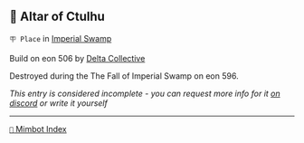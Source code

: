 ## 🐙 Altar of Ctulhu

`🪧 Place` in [Imperial Swamp](<https://zeithalt.github.io/r/imperial_swamp.html>)

Build on eon 506 by [Delta Collective](<https://zeithalt.github.io/r/delta_collective.html>)

Destroyed during the The Fall of Imperial Swamp on eon 596.

_This entry is considered incomplete - you can request more info for it [on discord](<https://discord.com/channels/562910943848169472/1173922660489633802>) or write it yourself_

-----
[`📑` Mimbot Index](<https://zeithalt.github.io/r/#8270>)
<!---
keywords:  dc, imperial swamp
aliases: 
-->
